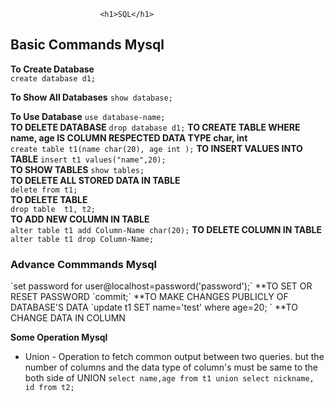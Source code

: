 
						<h1>SQL</h1>


<h2>Basic Commands Mysql</h2>

 **To Create Database**   
    `create database d1;`	
   
 **To Show All Databases** 
    `show database;`	

 **To Use Database**
    `use database-name;`   
 **TO DELETE DATABASE**
    `drop database d1;`	
 **TO CREATE TABLE WHERE name, age IS COLUMN RESPECTED DATA TYPE char, int**	
    `create table t1(name char(20), age int );` 
 **TO INSERT VALUES INTO TABLE**
   `insert t1 values("name",20);` 	  
 **TO SHOW TABLES**
   `show tables;`	
 **TO DELETE ALL STORED DATA IN TABLE**		
   `delete from t1;`   
 **TO DELETE TABLE**        
   `drop table  t1, t2;`	
 **TO ADD NEW COLUMN IN TABLE**       
   `alter table t1 add Column-Name char(20);`
 **TO DELETE COLUMN IN TABLE**		
   `alter table t1 drop Column-Name;`		


<h3>Advance Commmands Mysql</h3>
`set password for user@localhost=password('password');` **TO SET OR RESET PASSWORD
`commit;`						**TO MAKE CHANGES PUBLICLY OF DATABASE'S DATA
`update t1 SET name='test' where age=20;              ` **TO CHANGE DATA IN COLUMN

**Some Operation Mysql**
* Union - Operation to fetch common output between two queries. but the number of columns and the data type of column's must be same to the both side of UNION
  `select name,age from t1 union select nickname, id from t2;`






					
